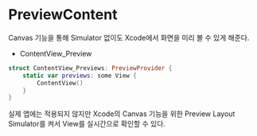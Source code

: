 # PreviewContent

Canvas 기능을 통해 Simulator 없이도 Xcode에서 화면을 미리 볼 수 있게 해준다.

- ContentView_Preview
```swift
struct ContentView_Previews: PreviewProvider {
    static var previews: some View {
        ContentView()
    }
}
```
실제 앱에는 적용되지 않지만 Xcode의 Canvas 기능을 위한 Preview Layout<br>
Simulator를 켜서 View를 실시간으로 확인할 수 있다.<br>
